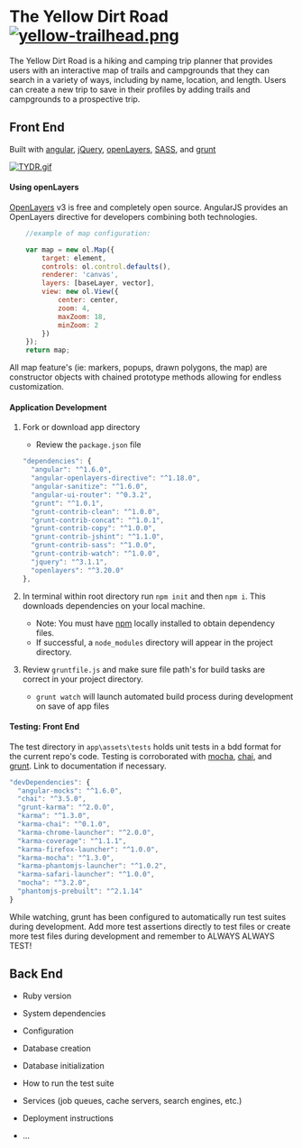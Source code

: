 # The Yellow Dirt Road [![yellow-trailhead.png](https://s29.postimg.org/x02xfi91j/yellow_trailhead.png)](https://postimg.org/image/uir688p4z/)

The Yellow Dirt Road is a hiking and camping trip planner that provides users with an interactive map of trails and campgrounds that they can search in a variety of ways, including by name, location, and length. Users can create a new trip to save in their profiles by adding trails and campgrounds to a prospective trip.

## Front End

Built with [angular](http://angular.com),               [jQuery](http://jquery.com/),              [openLayers](http://openlayers.org/), [SASS](http://sass-lang.com/), and [grunt](http://gruntjs.com/)

[![TYDR.gif](https://s23.postimg.org/tp3py1kiz/TYDR.gif)](https://postimg.org/image/tccbrv293/)

#### Using openLayers

[OpenLayers](http://openlayers.org/) v3 is free and completely open source.  AngularJS provides an OpenLayers directive for developers combining both technologies.   

```javascript
    //example of map configuration:

    var map = new ol.Map({
        target: element,
        controls: ol.control.defaults(),
        renderer: 'canvas',
        layers: [baseLayer, vector],
        view: new ol.View({
            center: center,
            zoom: 4,
            maxZoom: 18,
            minZoom: 2
        })
    });
    return map;
```

All map feature's (ie: markers, popups, drawn polygons, the map) are constructor objects with chained prototype methods allowing for endless customization.

#### Application Development

1. Fork or download app directory
    - Review the ```package.json``` file

    ```javascript
    "dependencies": {
      "angular": "^1.6.0",
      "angular-openlayers-directive": "^1.18.0",
      "angular-sanitize": "^1.6.0",
      "angular-ui-router": "^0.3.2",
      "grunt": "^1.0.1",
      "grunt-contrib-clean": "^1.0.0",
      "grunt-contrib-concat": "^1.0.1",
      "grunt-contrib-copy": "^1.0.0",
      "grunt-contrib-jshint": "^1.1.0",
      "grunt-contrib-sass": "^1.0.0",
      "grunt-contrib-watch": "^1.0.0",
      "jquery": "^3.1.1",
      "openlayers": "^3.20.0"
    },
    ```

2. In terminal within root directory run ```npm init``` and then ```npm i```. This downloads dependencies on your local machine.
    - Note: You must have [npm](https://www.npmjs.com/) locally installed to obtain dependency files.
    - If successful, a ```node_modules``` directory will appear in the project directory.
3. Review ```gruntfile.js``` and make sure file path's for build tasks are correct in your project directory.  
    - ```grunt watch``` will launch automated build process during development on save of app files

#### Testing: Front End

The test directory in ```app\assets\tests``` holds unit tests in a bdd format for the current repo's code.  Testing is corroborated with [mocha](https://mochajs.org/),  [chai](http://chaijs.com/), and [grunt](http://gruntjs.com/).  Link to documentation if necessary.  
```javascript
"devDependencies": {
  "angular-mocks": "^1.6.0",
  "chai": "^3.5.0",
  "grunt-karma": "^2.0.0",
  "karma": "^1.3.0",
  "karma-chai": "^0.1.0",
  "karma-chrome-launcher": "^2.0.0",
  "karma-coverage": "^1.1.1",
  "karma-firefox-launcher": "^1.0.0",
  "karma-mocha": "^1.3.0",
  "karma-phantomjs-launcher": "^1.0.2",
  "karma-safari-launcher": "^1.0.0",
  "mocha": "^3.2.0",
  "phantomjs-prebuilt": "^2.1.14"
}
```
  While watching, grunt has been configured to automatically run test suites during development.  Add more test assertions directly to test files or create more test files during development and remember to ALWAYS ALWAYS TEST!   

## Back End

* Ruby version

* System dependencies

* Configuration

* Database creation

* Database initialization

* How to run the test suite

* Services (job queues, cache servers, search engines, etc.)

* Deployment instructions

* ...
